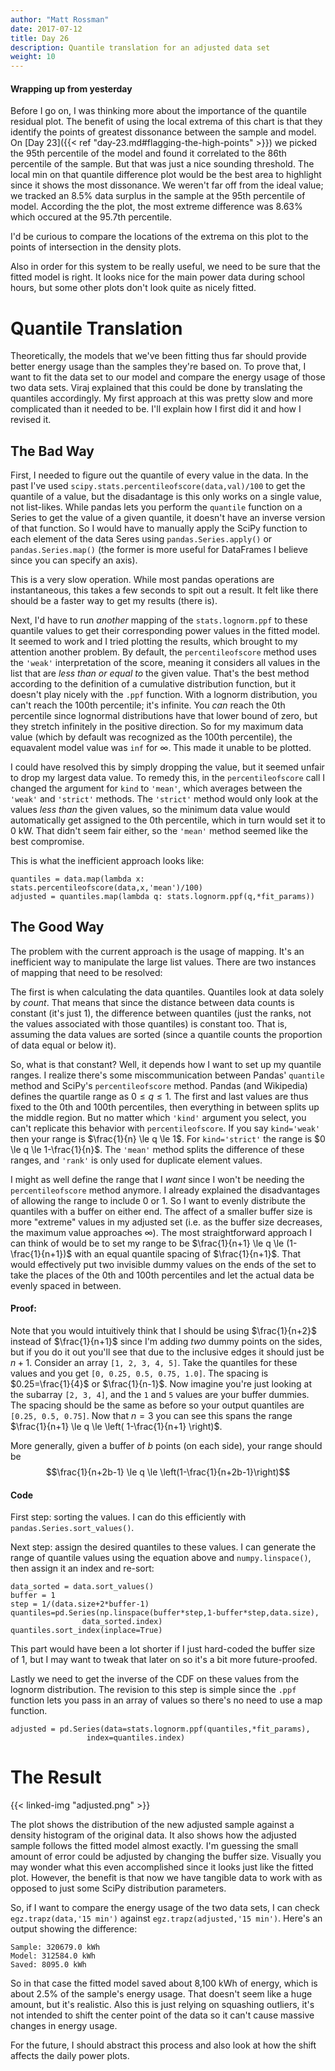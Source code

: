 ```yaml
---
author: "Matt Rossman"
date: 2017-07-12
title: Day 26
description: Quantile translation for an adjusted data set
weight: 10
---
```


#### Wrapping up from yesterday
Before I go on, I was thinking more about the importance of the quantile residual plot. The benefit of using the local extrema of this chart is that they identify the points of greatest dissonance between the sample and model. On [Day 23]({{< ref "day-23.md#flagging-the-high-points" >}}) we picked the 95th percentile of the model and found it correlated to the 86th percentile of the sample. But that was just a nice sounding threshold. The local min on that quantile difference plot would be the best area to highlight since it shows the most dissonance. We weren't far off from the ideal value; we tracked an 8.5% data surplus in the sample at the 95th percentile of model. According the the plot, the most extreme difference was 8.63% which occured at the 95.7th percentile.

I'd be curious to compare the locations of the extrema on this plot to the points of intersection in the density plots.

Also in order for this system to be really useful, we need to be sure that the fitted model is right. It looks nice for the main power data during school hours, but some other plots don't look quite as nicely fitted.

# Quantile Translation
Theoretically, the models that we've been fitting thus far should provide better energy usage than the samples they're based on. To prove that, I want to fit the data set to our model and compare the energy usage of those two data sets. Viraj explained that this could be done by translating the quantiles accordingly. My first approach at this was pretty slow and more complicated than it needed to be. I'll explain how I first did it and how I revised it.

## The Bad Way
First, I needed to figure out the quantile of every value in the data. In the past I've used `scipy.stats.percentileofscore(data,val)/100` to get the quantile of a value, but the disadantage is this only works on a single value, not list-likes. While pandas lets you perform the `quantile` function on a Series to get the value of a given quantile, it doesn't have an inverse version of that function. So I would have to manually apply the SciPy function to each element of the data Seres using `pandas.Series.apply()` or `pandas.Series.map()` (the former is more useful for DataFrames I believe since you can specify an axis).

This is a very slow operation. While most pandas operations are instantaneous, this takes a few seconds to spit out a result. It felt like there should be a faster way to get my results (there is).

Next, I'd have to run *another* mapping of the `stats.lognorm.ppf` to these quantile values to get their corresponding power values in the fitted model. It seemed to work and I tried plotting the results, which brought to my attention another problem. By default, the `percentileofscore` method uses the `'weak'` interpretation of the score, meaning it considers all values in the list that are *less than or equal to* the given value. That's the best method according to the definition of a cumulative distribution function, but it doesn't play nicely with the `.ppf` function. With a lognorm distribution, you can't reach the 100th percentile; it's infinite. You *can* reach the 0th percentile since lognormal distributions have that lower bound of zero, but they stretch infinitely in the positive direction. So for my maximum data value (which by default was recognized as the 100th percentile), the equavalent model value was `inf` for $\infty$. This made it unable to be plotted.

I could have resolved this by simply dropping the value, but it seemed unfair to drop my largest data value. To remedy this, in the `percentileofscore` call I changed the argument for `kind` to `'mean'`, which averages between the `'weak'` and `'strict'` methods. The `'strict'` method would only look at the values *less than* the given values, so the minimum data value would automatically get assigned to the 0th percentile, which in turn would set it to 0 kW. That didn't seem fair either, so the `'mean'` method seemed like the best compromise.

This is what the inefficient approach looks like:
	
	quantiles = data.map(lambda x: stats.percentileofscore(data,x,'mean')/100)
	adjusted = quantiles.map(lambda q: stats.lognorm.ppf(q,*fit_params))

## The Good Way
The problem with the current approach is the usage of mapping. It's an inefficient way to manipulate the large list values. There are two instances of mapping that need to be resolved:

The first is when calculating the data quantiles. Quantiles look at data solely by *count*. That means that since the distance between data counts is constant (it's just 1), the difference between quantiles (just the ranks, not the values associated with those quantiles) is constant too. That is, assuming the data values are sorted (since a quantile counts the proportion of data equal or below it).

So, what is that constant? Well, it depends how I want to set up my quantile ranges. I realize there's some miscommunication between Pandas' `quantile` method and SciPy's `percentileofscore` method. Pandas (and Wikipedia) defines the quartile range as $0 \le q \le 1$. The first and last values are thus fixed to the 0th and 100th percentiles, then everything in between splits up the middle region. But no matter which `'kind'` argument you select, you can't replicate this behavior with `percentileofscore`. If you say `kind='weak'` then your range is $\frac{1}{n} \le q \le 1$. For `kind='strict'` the range is $0 \le q \le 1-\frac{1}{n}$. The `'mean'` method splits the difference of these ranges, and `'rank'` is only used for duplicate element values.

I might as well define the range that I *want* since I won't be needing the `percentileofscore` method anymore. I already explained the disadvantages of allowing the range to include 0 or 1. So I want to evenly distribute the quantiles with a buffer on either end. The affect of a smaller buffer size is more "extreme" values in my adjusted set (i.e. as the buffer size decreases, the maximum value approaches $\infty$). The most straightforward approach I can think of would be to set my range to be $\frac{1}{n+1} \le q \le (1-\frac{1}{n+1})$ with an equal quantile spacing of $\frac{1}{n+1}$. That would effectively put two invisible dummy values on the ends of the set to take the places of the 0th and 100th percentiles and let the actual data be evenly spaced in between.

#### Proof:
Note that you would intuitively think that I should be using $\frac{1}{n+2}$ instead of $\frac{1}{n+1}$ since I'm adding *two* dummy points on the sides, but if you do it out you'll see that due to the inclusive edges it should just be $n+1$. Consider an array `[1, 2, 3, 4, 5]`. Take the quantiles for these values and you get `[0, 0.25, 0.5, 0.75, 1.0]`. The spacing is $0.25=\frac{1}{4}$ or $\frac{1}{n-1}$. Now imagine you're just looking at the subarray `[2, 3, 4]`, and the `1` and `5` values are your buffer dummies. The spacing should be the same as before so your output quantiles are `[0.25, 0.5, 0.75]`. Now that $n=3$ you can see this spans the range $\frac{1}{n+1} \le q \le \left( 1-\frac{1}{n+1} \right)$.

More generally, given a buffer of $b$ points (on each side), your range should be $$\frac{1}{n+2b-1} \le q \le \left(1-\frac{1}{n+2b-1}\right)$$

#### Code
First step: sorting the values. I can do this efficiently with `pandas.Series.sort_values()`.

Next step: assign the desired quantiles to these values. I can generate the range of quantile values using the equation above and `numpy.linspace()`, then assign it an index and re-sort:

	data_sorted = data.sort_values()
	buffer = 1
	step = 1/(data.size+2*buffer-1)
	quantiles=pd.Series(np.linspace(buffer*step,1-buffer*step,data.size),
		            data_sorted.index)
	quantiles.sort_index(inplace=True)

This part would have been a lot shorter if I just hard-coded the buffer size of 1, but I may want to tweak that later on so it's a bit more future-proofed.

Lastly we need to get the inverse of the CDF on these values from the lognorm distribution. The revision to this step is simple since the `.ppf` function lets you pass in an array of values so there's no need to use a map function.

	adjusted = pd.Series(data=stats.lognorm.ppf(quantiles,*fit_params),
		             index=quantiles.index)

# The Result
{{< linked-img "adjusted.png" >}}

The plot shows the distribution of the new adjusted sample against a density histogram of the original data. It also shows how the adjusted sample follows the fitted model almost exactly. I'm guessing the small amount of error could be adjusted by changing the buffer size. Visually you may wonder what this even accomplished since it looks just like the fitted plot. However, the benefit is that now we have tangible data to work with as opposed to just some SciPy distribution parameters.

So, if I want to compare the energy usage of the two data sets, I can check `egz.trapz(data,'15 min')` against `egz.trapz(adjusted,'15 min')`. Here's an output showing the difference:

	Sample: 320679.0 kWh
	Model: 312584.0 kWh
	Saved: 8095.0 kWh

So in that case the fitted model saved about 8,100 kWh of energy, which is about 2.5% of the sample's energy usage. That doesn't seem like a huge amount, but it's realistic. Also this is just relying on squashing outliers, it's not intended to shift the center point of the data so it can't cause massive changes in energy usage.

For the future, I should abstract this process and also look at how the shift affects the daily power plots.
